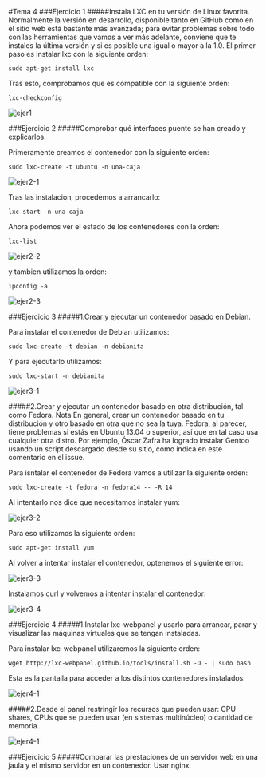 #Tema 4
###Ejercicio 1
#####Instala LXC en tu versión de Linux favorita. Normalmente la versión en desarrollo, disponible tanto en GitHub como en el sitio web está bastante más avanzada; para evitar problemas sobre todo con las herramientas que vamos a ver más adelante, conviene que te instales la última versión y si es posible una igual o mayor a la 1.0.
El primer paso es instalar lxc con la siguiente orden:
	
    sudo apt-get install lxc
    
Tras esto, comprobamos que es compatible con la siguiente orden:

	lxc-checkconfig
    
![ejer1](https://github.com/JavideBaza/GII-2014/blob/master/ejercicios/JavierArandaIzquierdo/Capturas/ejer1tema4.png)

###Ejercicio 2
#####Comprobar qué interfaces puente se han creado y explicarlos.

Primeramente creamos el contenedor con la siguiente orden:

	sudo lxc-create -t ubuntu -n una-caja

![ejer2-1](https://github.com/JavideBaza/GII-2014/blob/master/ejercicios/JavierArandaIzquierdo/Capturas/ejer2-1tema4.png)
    
Tras las instalacion, procedemos a arrancarlo:

	lxc-start -n una-caja
    
Ahora podemos ver el estado de los contenedores con la orden:

	lxc-list
    
![ejer2-2](https://github.com/JavideBaza/GII-2014/blob/master/ejercicios/JavierArandaIzquierdo/Capturas/ejer2-2tema4.png)
    
y tambien utilizamos la orden:

	ipconfig -a
    
![ejer2-3](https://github.com/JavideBaza/GII-2014/blob/master/ejercicios/JavierArandaIzquierdo/Capturas/ejer2-3tema4.png)

###Ejercicio 3
#####1.Crear y ejecutar un contenedor basado en Debian.

Para instalar el contenedor de Debian utilizamos: 

	sudo lxc-create -t debian -n debianita
    
Y para ejecutarlo utilizamos:

	sudo lxc-start -n debianita
    
![ejer3-1](https://github.com/JavideBaza/GII-2014/blob/master/ejercicios/JavierArandaIzquierdo/Capturas/ejer3-1tema4.png) 

#####2.Crear y ejecutar un contenedor basado en otra distribución, tal como Fedora. Nota En general, crear un contenedor basado en tu distribución y otro basado en otra que no sea la tuya. Fedora, al parecer, tiene problemas si estás en Ubuntu 13.04 o superior, así que en tal caso usa cualquier otra distro. Por ejemplo, Óscar Zafra ha logrado instalar Gentoo usando un script descargado desde su sitio, como indica en este comentario en el issue.

Para isntalar el contenedor de Fedora vamos a utilizar la siguiente orden:

	sudo lxc-create -t fedora -n fedora14 -- -R 14
    
Al intentarlo nos dice que necesitamos instalar yum:

![ejer3-2](https://github.com/JavideBaza/GII-2014/blob/master/ejercicios/JavierArandaIzquierdo/Capturas/ejer3-2tema4.png)

Para eso utilizamos la siguiente orden:

	sudo apt-get install yum
    
Al volver a intentar instalar el contenedor, optenemos el siguiente error:

![ejer3-3](https://github.com/JavideBaza/GII-2014/blob/master/ejercicios/JavierArandaIzquierdo/Capturas/ejer3-3tema4.png)

Instalamos curl y volvemos a intentar instalar el contenedor:

![ejer3-4](https://github.com/JavideBaza/GII-2014/blob/master/ejercicios/JavierArandaIzquierdo/Capturas/ejer3-4tema4.png)

###Ejercicio 4
#####1.Instalar lxc-webpanel y usarlo para arrancar, parar y visualizar las máquinas virtuales que se tengan instaladas.

Para instalar lxc-webpanel utilizaremos la siguiente orden:

	wget http://lxc-webpanel.github.io/tools/install.sh -O - | sudo bash

Esta es la pantalla para acceder a los distintos contenedores instalados:

![ejer4-1](https://github.com/JavideBaza/GII-2014/blob/master/ejercicios/JavierArandaIzquierdo/Capturas/ejer4-1tema4.png)

#####2.Desde el panel restringir los recursos que pueden usar: CPU shares, CPUs que se pueden usar (en sistemas multinúcleo) o cantidad de memoria.

![ejer4-1](https://github.com/JavideBaza/GII-2014/blob/master/ejercicios/JavierArandaIzquierdo/Capturas/ejer4-2tema4.png)

###Ejercicio 5
#####Comparar las prestaciones de un servidor web en una jaula y el mismo servidor en un contenedor. Usar nginx.